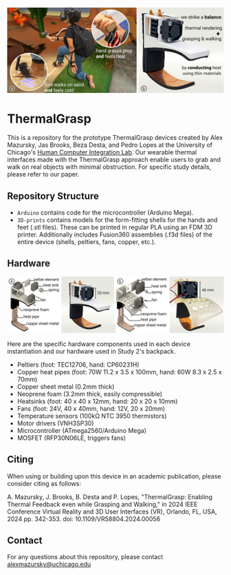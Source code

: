 <p align="center">

![Figure 1 has two photos labelled (a) and (b). Figure 1(a) depicts a user kneeling with their rear knee on artificial turf and their front foot on top of sand. They are wearing thermal feedback devices on their hands and feet, as well as a VR headset. The foot that is in the sand is experiencing cold sensation. One of their hands is holding a wooden dowel rod and is experiencing heat from a fire shown in VR. Figure 1(b) depicts a fabricated device that wraps around the user's hand.](/Images/Fig-01-Large.jpg?raw=true)

</p>

# ThermalGrasp

This is a repository for the prototype ThermalGrasp devices created by Alex Mazursky, Jas Brooks, Beza Desta, and Pedro Lopes at the University of Chicago's [Human Computer Integration Lab](https://lab.plopes.org/). Our wearable thermal interfaces made with the ThermalGrasp approach enable users to grab and walk on real objects with minimal obstruction. For specific study details, please refer to our paper.
## Repository Structure

* `Arduino` contains code for the microcontroller (Arduino Mega).
* `3D-prints` contains models for the form-fitting shells for the hands and feet (.stl files). These can be printed in regular PLA using an FDM 3D printer. Additionally includes Fusion360 assemblies (.f3d files) of the entire device (shells, peltiers, fans, copper, etc.).

## Hardware

<p align="center">

![Shows our hand and footworn devices. A rendering of the components labeled in an exploded view is depicted, next to an image of the fabricated device.](/Images/Fabrication.jpg?raw=true)

</p>

Here are the specific hardware components used in each device instantiation and our hardware used in Study 2's backpack.

- Peltiers (foot: TEC12706, hand: CP60231H)
- Copper heat pipes (foot: 70W 11.2 x 3.5 x 100mm, hand: 60W 8.3 x 2.5 x 70mm)
- Copper sheet metal (0.2mm thick)
- Neoprene foam (3.2mm thick, easily compressible)
- Heatsinks (foot: 40 x 40 x 12mm, hand: 20 x 20 x 10mm)
- Fans (foot: 24V, 40 x 40mm, hand: 12V, 20 x 20mm)
- Temperature sensors (100kΩ NTC 3950 thermistors) 
- Motor drivers (VNH3SP30)
- Microcontroller (ATmega2560/Arduino Mega)
- MOSFET (RFP30N06LE, triggers fans)

## Citing

When using or building upon this device in an academic publication, please consider citing as follows:

A. Mazursky, J. Brooks, B. Desta and P. Lopes, "ThermalGrasp: Enabling Thermal Feedback even while Grasping and Walking," in 2024 IEEE Conference Virtual Reality and 3D User Interfaces (VR), Orlando, FL, USA, 2024 pp. 342-353.
doi: 10.1109/VR58804.2024.00056

## Contact

For any questions about this repository, please contact alexmazursky@uchicago.edu



